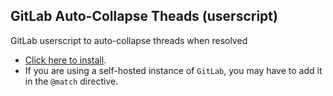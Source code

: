 ## GitLab Auto-Collapse Theads (userscript)

GitLab userscript to auto-collapse threads when resolved

- [Click here to install](https://github.com/7PH/userscript-gitlab-auto-collapse-threads/raw/refs/heads/master/gitlab-auto-collapse-threads.user.js).
- If you are using a self-hosted instance of `GitLab`, you may have to add it in the `@match` directive.
